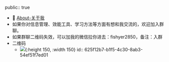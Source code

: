 public:: true

- 🤗 [About-关于我](https://blog.fishyer.com/about)
- 如果你对信息管理、效能工具、学习方法等方面有想和我交流的，欢迎加入群聊。
- 如果群聊二维码失效，可以加我的微信拉你进去：fishyer2850，备注：入群
- 二维码
	- ![](https://yupic.oss-cn-shanghai.aliyuncs.com/c00d9457670d02a3e4c61302a2bd7fd.jpg){:height 150, :width 150}
	  id:: 625f12b7-b1f5-4c30-8ab3-54ef51f7ed01